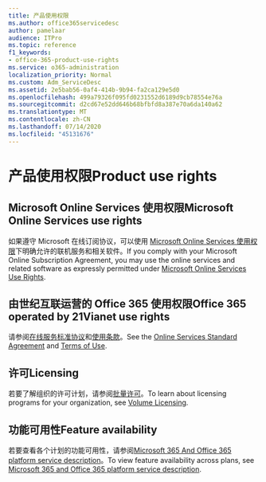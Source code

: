 ```yaml
---
title: 产品使用权限
ms.author: office365servicedesc
author: pamelaar
audience: ITPro
ms.topic: reference
f1_keywords:
- office-365-product-use-rights
ms.service: o365-administration
localization_priority: Normal
ms.custom: Adm_ServiceDesc
ms.assetid: 2e5bab56-0af4-414b-9b94-fa2ca129e5d0
ms.openlocfilehash: 499a79326f095fd0231552d6189d9cb78554e76a
ms.sourcegitcommit: d2cd67e52dd646b68bfbfd8a387e70a6da140a62
ms.translationtype: MT
ms.contentlocale: zh-CN
ms.lasthandoff: 07/14/2020
ms.locfileid: "45131676"
---
```

# <a name="product-use-rights"></a><span data-ttu-id="f443b-102">产品使用权限</span><span class="sxs-lookup"><span data-stu-id="f443b-102">Product use rights</span></span>

## <a name="microsoft-online-services-use-rights"></a><span data-ttu-id="f443b-103">Microsoft Online Services 使用权限</span><span class="sxs-lookup"><span data-stu-id="f443b-103">Microsoft Online Services use rights</span></span>

<span data-ttu-id="f443b-104">如果遵守 Microsoft 在线订阅协议，可以使用 [Microsoft Online Services 使用权限](https://www.microsoftvolumelicensing.com/DocumentSearch.aspx?Mode=3&DocumentTypeId=37&ShowArchived=true)下明确允许的联机服务和相关软件。</span><span class="sxs-lookup"><span data-stu-id="f443b-104">If you comply with your Microsoft Online Subscription Agreement, you may use the online services and related software as expressly permitted under [Microsoft Online Services Use Rights](https://www.microsoftvolumelicensing.com/DocumentSearch.aspx?Mode=3&DocumentTypeId=37&ShowArchived=true).</span></span>
  
## <a name="office-365-operated-by-21vianet-use-rights"></a><span data-ttu-id="f443b-105">由世纪互联运营的 Office 365 使用权限</span><span class="sxs-lookup"><span data-stu-id="f443b-105">Office 365 operated by 21Vianet use rights</span></span>

<span data-ttu-id="f443b-106">请参阅[在线服务标准协议](https://www.21vbluecloud.com/office365/O365-AgreeWebDir/)和[使用条款](https://www.21vbluecloud.com/office365/O365-TOU/)。</span><span class="sxs-lookup"><span data-stu-id="f443b-106">See the [Online Services Standard Agreement](https://www.21vbluecloud.com/office365/O365-AgreeWebDir/) and [Terms of Use](https://www.21vbluecloud.com/office365/O365-TOU/).</span></span>
  
## <a name="licensing"></a><span data-ttu-id="f443b-107">许可</span><span class="sxs-lookup"><span data-stu-id="f443b-107">Licensing</span></span>

<span data-ttu-id="f443b-108">若要了解组织的许可计划，请参阅[批量许可](https://go.microsoft.com/fwlink/?LinkId=393693)。</span><span class="sxs-lookup"><span data-stu-id="f443b-108">To learn about licensing programs for your organization, see [Volume Licensing](https://go.microsoft.com/fwlink/?LinkId=393693).</span></span>
  
## <a name="feature-availability"></a><span data-ttu-id="f443b-109">功能可用性</span><span class="sxs-lookup"><span data-stu-id="f443b-109">Feature availability</span></span>

<span data-ttu-id="f443b-110">若要查看各个计划的功能可用性，请参阅[Microsoft 365 And Office 365 platform service description](office-365-platform-service-description.md)。</span><span class="sxs-lookup"><span data-stu-id="f443b-110">To view feature availability across plans, see [Microsoft 365 and Office 365 platform service description](office-365-platform-service-description.md).</span></span>
  


